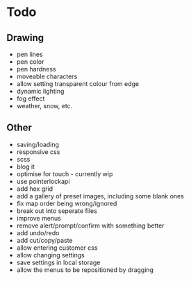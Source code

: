 # Todo

## Drawing
* pen lines
* pen color
* pen hardness
* moveable characters
* allow setting transparent colour from edge
* dynamic lighting
* fog effect
* weather, snow, etc.

## Other
* saving/loading
* responsive css
* scss
* blog it
* optimise for touch - currently wip
* use pointerlockapi
* add hex grid
* add a gallery of preset images, including some blank ones
* fix map order being wrong/ignored
* break out into seperate files
* improve menus
* remove alert/prompt/confirm with something better
* add undo/redo
* add cut/copy/paste
* allow entering customer css
* allow changing settings
* save settings in local storage
* allow the menus to be repositioned by dragging